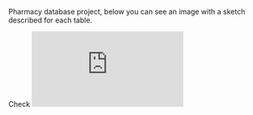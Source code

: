 Pharmacy database project, below you can see an image with a sketch described for each table.

Check ![Proiect P4](https://github.com/Leonard1403/University/blob/master/An2/Sem1/Baze%20de%20date/tab.txt)
